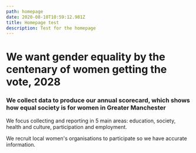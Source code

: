 ```yaml
---
path: homepage
date: 2020-08-10T10:59:12.981Z
title: Homepage test
description: Test for the homepage
---
```

# We want **gender equality** by the centenary of women getting the vote, **2028**

### We collect data to produce our annual scorecard, which shows how equal society is for women in Greater Manchester

We focus collecting and reporting in 5 main areas: education, society, health and culture, participation and employment.

We recruit local women's organisations to participate so we have accurate information.